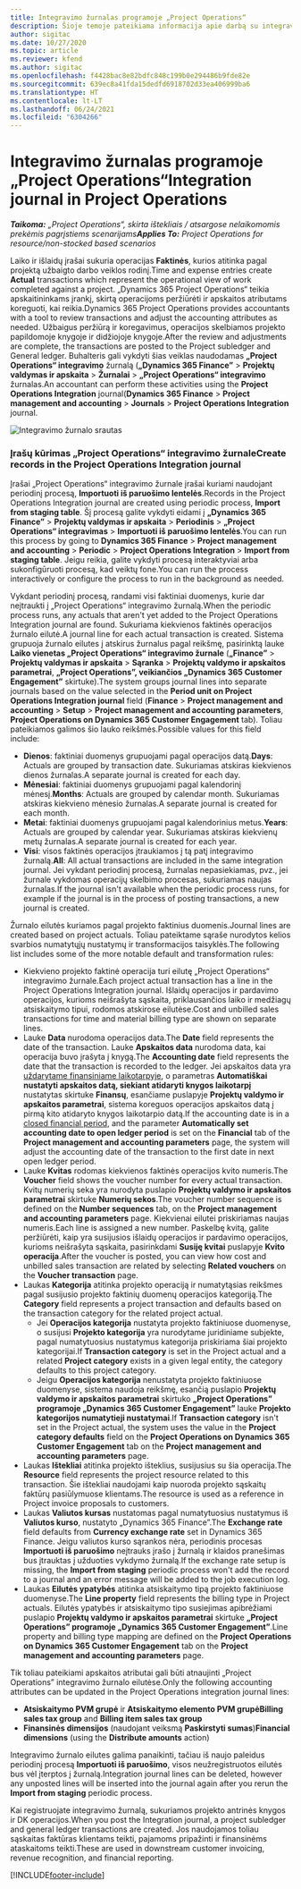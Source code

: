 ```yaml
---
title: Integravimo žurnalas programoje „Project Operations“
description: Šioje temoje pateikiama informacija apie darbą su integravimo žurnalu programoje „Project Operations”.
author: sigitac
ms.date: 10/27/2020
ms.topic: article
ms.reviewer: kfend
ms.author: sigitac
ms.openlocfilehash: f4428bac8e82bdfc848c199b0e294486b9fde82e
ms.sourcegitcommit: 639ec8a41fda15dedfd6918702d33ea406999ba6
ms.translationtype: HT
ms.contentlocale: lt-LT
ms.lasthandoff: 06/24/2021
ms.locfileid: "6304266"
---
```

# <a name="integration-journal-in-project-operations"></a><span data-ttu-id="96f78-103">Integravimo žurnalas programoje „Project Operations“</span><span class="sxs-lookup"><span data-stu-id="96f78-103">Integration journal in Project Operations</span></span>

<span data-ttu-id="96f78-104">_**Taikoma:** „Project Operations“, skirta ištekliais / atsargose nelaikomomis prekėmis pagrįstiems scenarijams_</span><span class="sxs-lookup"><span data-stu-id="96f78-104">_**Applies To:** Project Operations for resource/non-stocked based scenarios_</span></span>

<span data-ttu-id="96f78-105">Laiko ir išlaidų įrašai sukuria operacijas **Faktinės**, kurios atitinka pagal projektą užbaigto darbo veiklos rodinį.</span><span class="sxs-lookup"><span data-stu-id="96f78-105">Time and expense entries create **Actual** transactions which represent the operational view of work completed against a project.</span></span> <span data-ttu-id="96f78-106">„Dynamics 365 Project Operations“ teikia apskaitininkams įrankį, skirtą operacijoms peržiūrėti ir apskaitos atributams koreguoti, kai reikia.</span><span class="sxs-lookup"><span data-stu-id="96f78-106">Dynamics 365 Project Operations provides accountants with a tool to review transactions and adjust the accounting attributes as needed.</span></span> <span data-ttu-id="96f78-107">Užbaigus peržiūrą ir koregavimus, operacijos skelbiamos projekto papildomoje knygoje ir didžiojoje knygoje.</span><span class="sxs-lookup"><span data-stu-id="96f78-107">After the review and adjustments are complete, the transactions are posted to the Project subledger and General ledger.</span></span> <span data-ttu-id="96f78-108">Buhalteris gali vykdyti šias veiklas naudodamas **„Project Operations“ integravimo** žurnalą (**„Dynamics 365 Finance”** > **Projektų valdymas ir apskaita** > **Žurnalai** > **„Project Operations“ integravimo** žurnalas.</span><span class="sxs-lookup"><span data-stu-id="96f78-108">An accountant can perform these activities using the **Project Operations Integration** journal(**Dynamics 365 Finance** > **Project management and accounting** > **Journals** > **Project Operations Integration** journal.</span></span>

![Integravimo žurnalo srautas](./media/IntegrationJournal.png)

### <a name="create-records-in-the-project-operations-integration-journal"></a><span data-ttu-id="96f78-110">Įrašų kūrimas „Project Operations“ integravimo žurnale</span><span class="sxs-lookup"><span data-stu-id="96f78-110">Create records in the Project Operations Integration journal</span></span>

<span data-ttu-id="96f78-111">Įrašai „Project Operations“ integravimo žurnale įrašai kuriami naudojant periodinį procesą, **Importuoti iš paruošimo lentelės**.</span><span class="sxs-lookup"><span data-stu-id="96f78-111">Records in the Project Operations Integration journal are created using periodic process, **Import from staging table**.</span></span> <span data-ttu-id="96f78-112">Šį procesą galite vykdyti eidami į **„Dynamics 365 Finance”** > **Projektų valdymas ir apskaita** > **Periodinis** > **„Project Operations“ integravimas** > **Importuoti iš paruošimo lentelės**.</span><span class="sxs-lookup"><span data-stu-id="96f78-112">You can run this process by going to **Dynamics 365 Finance** > **Project management and accounting** > **Periodic** > **Project Operations Integration** > **Import from staging table**.</span></span> <span data-ttu-id="96f78-113">Jeigu reikia, galite vykdyti procesą interaktyviai arba sukonfigūruoti procesą, kad veiktų fone.</span><span class="sxs-lookup"><span data-stu-id="96f78-113">You can run the process interactively or configure the process to run in the background as needed.</span></span>

<span data-ttu-id="96f78-114">Vykdant periodinį procesą, randami visi faktiniai duomenys, kurie dar neįtraukti į „Project Operations“ integravimo žurnalą.</span><span class="sxs-lookup"><span data-stu-id="96f78-114">When the periodic process runs, any actuals that aren't yet added to the Project Operations Integration journal are found.</span></span> <span data-ttu-id="96f78-115">Sukuriama kiekvienos faktinės operacijos žurnalo eilutė.</span><span class="sxs-lookup"><span data-stu-id="96f78-115">A journal line for each actual transaction is created.</span></span>
<span data-ttu-id="96f78-116">Sistema grupuoja žurnalo eilutes į atskirus žurnalus pagal reikšmę, pasirinktą lauke **Laiko vienetas „Project Operations“ integravimo žurnale** (**„Finance”** > **Projektų valdymas ir apskaita** > **Sąranka** > **Projektų valdymo ir apskaitos parametrai**, **„Project Operations”, veikiančios „Dynamics 365 Customer Engagement”** skirtuke).</span><span class="sxs-lookup"><span data-stu-id="96f78-116">The system groups journal lines into separate journals based on the value selected in the **Period unit on Project Operations Integration journal** field (**Finance** > **Project management and accounting** > **Setup** > **Project management and accounting parameters**, **Project Operations on Dynamics 365 Customer Engagement** tab).</span></span> <span data-ttu-id="96f78-117">Toliau pateikiamos galimos šio lauko reikšmės.</span><span class="sxs-lookup"><span data-stu-id="96f78-117">Possible values for this field include:</span></span>

  - <span data-ttu-id="96f78-118">**Dienos**: faktiniai duomenys grupuojami pagal operacijos datą.</span><span class="sxs-lookup"><span data-stu-id="96f78-118">**Days**: Actuals are grouped by transaction date.</span></span> <span data-ttu-id="96f78-119">Sukuriamas atskiras kiekvienos dienos žurnalas.</span><span class="sxs-lookup"><span data-stu-id="96f78-119">A separate journal is created for each day.</span></span>
  - <span data-ttu-id="96f78-120">**Mėnesiai**: faktiniai duomenys grupuojami pagal kalendorinį mėnesį.</span><span class="sxs-lookup"><span data-stu-id="96f78-120">**Months**: Actuals are grouped by calendar month.</span></span> <span data-ttu-id="96f78-121">Sukuriamas atskiras kiekvieno mėnesio žurnalas.</span><span class="sxs-lookup"><span data-stu-id="96f78-121">A separate journal is created for each month.</span></span>
  - <span data-ttu-id="96f78-122">**Metai**: faktiniai duomenys grupuojami pagal kalendorinius metus.</span><span class="sxs-lookup"><span data-stu-id="96f78-122">**Years**: Actuals are grouped by calendar year.</span></span> <span data-ttu-id="96f78-123">Sukuriamas atskiras kiekvienų metų žurnalas.</span><span class="sxs-lookup"><span data-stu-id="96f78-123">A separate journal is created for each year.</span></span>
  - <span data-ttu-id="96f78-124">**Visi**: visos faktinės operacijos įtraukiamos į tą patį integravimo žurnalą.</span><span class="sxs-lookup"><span data-stu-id="96f78-124">**All**: All actual transactions are included in the same integration journal.</span></span> <span data-ttu-id="96f78-125">Jei vykdant periodinį procesą, žurnalas nepasiekiamas, pvz., jei žurnale vykdomas operacijų skelbimo procesas, sukuriamas naujas žurnalas.</span><span class="sxs-lookup"><span data-stu-id="96f78-125">If the journal isn't available when the periodic process runs, for example if the journal is in the process of posting transactions, a new journal is created.</span></span>

<span data-ttu-id="96f78-126">Žurnalo eilutės kuriamos pagal projekto faktinius duomenis.</span><span class="sxs-lookup"><span data-stu-id="96f78-126">Journal lines are created based on project actuals.</span></span> <span data-ttu-id="96f78-127">Toliau pateiktame sąraše nurodytos kelios svarbios numatytųjų nustatymų ir transformacijos taisyklės.</span><span class="sxs-lookup"><span data-stu-id="96f78-127">The following list includes some of the more notable default and transformation rules:</span></span>

  - <span data-ttu-id="96f78-128">Kiekvieno projekto faktinė operacija turi eilutę „Project Operations“ integravimo žurnale.</span><span class="sxs-lookup"><span data-stu-id="96f78-128">Each project actual transaction has a line in the Project Operations Integration journal.</span></span> <span data-ttu-id="96f78-129">Išlaidų operacijos ir pardavimo operacijos, kurioms neišrašyta sąskaita, priklausančios laiko ir medžiagų atsiskaitymo tipui, rodomos atskirose eilutėse.</span><span class="sxs-lookup"><span data-stu-id="96f78-129">Cost and unbilled sales transactions for time and material billing type are shown on separate lines.</span></span>
  - <span data-ttu-id="96f78-130">Lauke **Data** nurodoma operacijos data.</span><span class="sxs-lookup"><span data-stu-id="96f78-130">The **Date** field represents the date of the transaction.</span></span> <span data-ttu-id="96f78-131">Lauke **Apskaitos data** nurodoma data, kai operacija buvo įrašyta į knygą.</span><span class="sxs-lookup"><span data-stu-id="96f78-131">The **Accounting date** field represents the date that the transaction is recorded to the ledger.</span></span> <span data-ttu-id="96f78-132">Jei apskaitos data yra [uždarytame finansiniame laikotarpyje](/dynamics365/finance/general-ledger/close-general-ledger-at-period-end), o parametras **Automatiškai nustatyti apskaitos datą, siekiant atidaryti knygos laikotarpį** nustatytas skirtuke **Finansų**, esančiame puslapyje **Projektų valdymo ir apskaitos parametrai**, sistema koreguos operacijos apskaitos datą į pirmą kito atidaryto knygos laikotarpio datą.</span><span class="sxs-lookup"><span data-stu-id="96f78-132">If the accounting date is in a [closed financial period](/dynamics365/finance/general-ledger/close-general-ledger-at-period-end), and the parameter **Automatically set accounting date to open ledger period** is set on the **Financial** tab of the **Project management and accounting parameters** page, the system will adjust the accounting date of the transaction to the first date in next open ledger period.</span></span>
  - <span data-ttu-id="96f78-133">Lauke **Kvitas** rodomas kiekvienos faktinės operacijos kvito numeris.</span><span class="sxs-lookup"><span data-stu-id="96f78-133">The **Voucher** field shows the voucher number for every actual transaction.</span></span> <span data-ttu-id="96f78-134">Kvitų numerių seka yra nurodyta puslapio **Projektų valdymo ir apskaitos parametrai** skirtuke **Numerių sekos**.</span><span class="sxs-lookup"><span data-stu-id="96f78-134">The voucher number sequence is defined on the **Number sequences** tab, on the **Project management and accounting parameters** page.</span></span> <span data-ttu-id="96f78-135">Kiekvienai eilutei priskiriamas naujas numeris.</span><span class="sxs-lookup"><span data-stu-id="96f78-135">Each line is assigned a new number.</span></span> <span data-ttu-id="96f78-136">Paskelbę kvitą, galite peržiūrėti, kaip yra susijusios išlaidų operacijos ir pardavimo operacijos, kurioms neišrašyta sąskaita, pasirinkdami **Susiję kvitai** puslapyje **Kvito operacija**.</span><span class="sxs-lookup"><span data-stu-id="96f78-136">After the voucher is posted, you can view how cost and unbilled sales transaction are related by selecting **Related vouchers** on the **Voucher transaction** page.</span></span>
  - <span data-ttu-id="96f78-137">Laukas **Kategorija** atitinka projekto operaciją ir numatytąsias reikšmes pagal susijusio projekto faktinių duomenų operacijos kategoriją.</span><span class="sxs-lookup"><span data-stu-id="96f78-137">The **Category** field represents a project transaction and defaults based on the transaction category for the related project actual.</span></span>
    - <span data-ttu-id="96f78-138">Jei **Operacijos kategorija** nustatyta projekto faktiniuose duomenyse, o susijusi **Projekto kategorija** yra nurodytame juridiniame subjekte, pagal numatytuosius nustatymus kategorija priskiriama šiai projekto kategorijai.</span><span class="sxs-lookup"><span data-stu-id="96f78-138">If **Transaction category** is set in the Project actual and a related **Project category** exists in a given legal entity, the category defaults to this project category.</span></span>
    - <span data-ttu-id="96f78-139">Jeigu **Operacijos kategorija** nenustatyta projekto faktiniuose duomenyse, sistema naudoja reikšmę, esančią puslapio **Projektų valdymo ir apskaitos parametrai** skirtuko **„Project Operations” programoje „Dynamics 365 Customer Engagement”** lauke **Projekto kategorijos numatytieji nustatymai**.</span><span class="sxs-lookup"><span data-stu-id="96f78-139">If **Transaction category** isn't set in the Project actual, the system uses the value in the **Project category defaults** field on the **Project Operations on Dynamics 365 Customer Engagement** tab on the **Project management and accounting parameters** page.</span></span>
  - <span data-ttu-id="96f78-140">Laukas **Ištekliai** atitinka projekto išteklius, susijusius su šia operacija.</span><span class="sxs-lookup"><span data-stu-id="96f78-140">The **Resource** field represents the project resource related to this transaction.</span></span> <span data-ttu-id="96f78-141">Šie ištekliai naudojami kaip nuoroda projekto sąskaitų faktūrų pasiūlymuose klientams.</span><span class="sxs-lookup"><span data-stu-id="96f78-141">The resource is used as a reference in Project invoice proposals to customers.</span></span>
  - <span data-ttu-id="96f78-142">Laukas **Valiutos kursas** nustatomas pagal numatytuosius nustatymus iš **Valiutos kurso**, nustatyto „Dynamics 365 Finance”.</span><span class="sxs-lookup"><span data-stu-id="96f78-142">The **Exchange rate** field defaults from **Currency exchange rate** set in Dynamics 365 Finance.</span></span> <span data-ttu-id="96f78-143">Jeigu valiutos kurso sąrankos nėra, periodinis procesas **Importuoti iš paruošimo** neįtrauks įrašo į žurnalą ir klaidos pranešimas bus įtrauktas į užduoties vykdymo žurnalą.</span><span class="sxs-lookup"><span data-stu-id="96f78-143">If the exchange rate setup is missing, the **Import from staging** periodic process won't add the record to a journal and an error message will be added to the job execution log.</span></span>
  - <span data-ttu-id="96f78-144">Laukas **Eilutės ypatybės** atitinka atsiskaitymo tipą projekto faktiniuose duomenyse.</span><span class="sxs-lookup"><span data-stu-id="96f78-144">The **Line property** field represents the billing type in Project actuals.</span></span> <span data-ttu-id="96f78-145">Eilutės ypatybės ir atsiskaitymo tipo susiejimas apibrėžiami puslapio **Projektų valdymo ir apskaitos parametrai** skirtuke **„Project Operations” programoje „Dynamics 365 Customer Engagement”**.</span><span class="sxs-lookup"><span data-stu-id="96f78-145">Line property and billing type mapping are defined on the **Project Operations on Dynamics 365 Customer Engagement** tab on the **Project management and accounting parameters** page.</span></span>

<span data-ttu-id="96f78-146">Tik toliau pateikiami apskaitos atributai gali būti atnaujinti „Project Operations” integravimo žurnalo eilutėse.</span><span class="sxs-lookup"><span data-stu-id="96f78-146">Only the following accounting attributes can be updated in the Project Operations integration journal lines:</span></span>

- <span data-ttu-id="96f78-147">**Atsiskaitymo PVM grupė** ir **Atsiskaitymo elemento PVM grupė**</span><span class="sxs-lookup"><span data-stu-id="96f78-147">**Billing sales tax group** and **Billing item sales tax group**</span></span>
- <span data-ttu-id="96f78-148">**Finansinės dimensijos** (naudojant veiksmą **Paskirstyti sumas**)</span><span class="sxs-lookup"><span data-stu-id="96f78-148">**Financial dimensions** (using the **Distribute amounts** action)</span></span>

<span data-ttu-id="96f78-149">Integravimo žurnalo eilutes galima panaikinti, tačiau iš naujo paleidus periodinį procesą **Importuoti iš paruošimo**, visos neužregistruotos eilutės bus vėl įterptos į žurnalą.</span><span class="sxs-lookup"><span data-stu-id="96f78-149">Integration journal lines can be deleted, however any unposted lines will be inserted into the journal again after you rerun the **Import from staging** periodic process.</span></span>

<span data-ttu-id="96f78-150">Kai registruojate integravimo žurnalą, sukuriamos projekto antrinės knygos ir DK operacijos.</span><span class="sxs-lookup"><span data-stu-id="96f78-150">When you post the Integration journal, a project subledger and general ledger transactions are created.</span></span> <span data-ttu-id="96f78-151">Jos naudojamos toliau sąskaitas faktūras klientams teikti, pajamoms pripažinti ir finansinėms ataskaitoms teikti.</span><span class="sxs-lookup"><span data-stu-id="96f78-151">These are used in downstream customer invoicing, revenue recognition, and financial reporting.</span></span>


[!INCLUDE[footer-include](../includes/footer-banner.md)]
